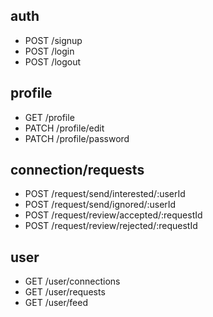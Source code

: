 ## auth

- POST /signup
- POST /login
- POST /logout

## profile

- GET /profile
- PATCH /profile/edit
- PATCH /profile/password

## connection/requests

- POST /request/send/interested/:userId
- POST /request/send/ignored/:userId
- POST /request/review/accepted/:requestId
- POST /request/review/rejected/:requestId

## user

- GET /user/connections
- GET /user/requests
- GET /user/feed
